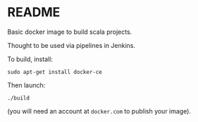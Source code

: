 # README

Basic docker image to build scala projects.

Thought to be used via pipelines in Jenkins.

To build, install:

```
sudo apt-get install docker-ce
```

Then launch:

```
./build
```

(you will need an account at `docker.com` to publish your image).
